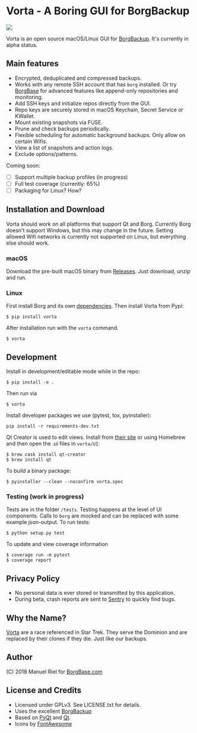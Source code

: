 # Vorta - A Boring GUI for BorgBackup

![](https://files.qmax.us/vorta-screencast-3.gif)

Vorta is an open source macOS/Linux GUI for [BorgBackup](https://borgbackup.readthedocs.io). It's currently in alpha status. 

## Main features

- Encrypted, deduplicated and compressed backups.
- Works with any remote SSH account that has `borg` installed. Or try [BorgBase](https://www.borgbase.com) for advanced features like append-only repositories and monitoring.
- Add SSH keys and initialize repos directly from the GUI.
- Repo keys are securely stored in macOS Keychain, Secret Service or KWallet.
- Mount existing snapshots via FUSE.
- Prune and check backups periodically.
- Flexible scheduling for automatic background backups. Only allow on certain Wifis.
- View a list of snapshots and action logs.
- Exclude options/patterns.

Coming soon:

- [ ] Support multiple backup profiles (in progress)
- [ ] Full test coverage (currently: 65%)
- [ ] Packaging for Linux? How?

## Installation and Download
Vorta should work on all platforms that support Qt and Borg. Currently Borg doesn't support Windows, but this may change in the future. Setting allowed Wifi networks is currently not supported on Linux, but everything else should work.

### macOS
Download the pre-built macOS binary from [Releases](https://github.com/borgbase/vorta/releases). Just download, unzip and run.

### Linux
First install Borg and its own [dependencies](https://borgbackup.readthedocs.io/en/stable/installation.html#dependencies). Then install Vorta from Pypi:
```
$ pip install vorta
```

After installation run with the `vorta` command.
```
$ vorta
```

## Development

Install in development/editable mode while in the repo:
```
$ pip install -e .
```

Then run via
```
$ vorta
```

Install developer packages we use (pytest, tox, pyinstaller):
```
pip install -r requirements-dev.txt
```

Qt Creator is used to edit views. Install from [their site](https://www.qt.io/download) or using Homebrew and then open the .ui files in `vorta/UI`:
```
$ brew cask install qt-creator
$ brew install qt
```

To build a binary package:
```
$ pyinstaller --clean --noconfirm vorta.spec 
```

### Testing (work in progress)

Tests are in the folder `/tests`. Testing happens at the level of UI components. Calls to `borg` are mocked and can be replaced with some example json-output. To run tests:
```
$ python setup.py test
```

To update and view coverage information
```
$ coverage run -m pytest
$ coverage report
```

## Privacy Policy
- No personal data is ever stored or transmitted by this application.
- During beta, crash reports are sent to [Sentry](https://sentry.io) to quickly find bugs.

## Why the Name?
[Vorta](http://memory-alpha.wikia.com/wiki/Vorta) are a race referenced in Star Trek. They serve the Dominion and are replaced by their clones if they die. Just like our backups.

## Author
(C) 2018 Manuel Riel for [BorgBase.com](https://www.borgbase.com)

## License and Credits
- Licensed under GPLv3. See LICENSE.txt for details.
- Uses the excellent [BorgBackup](https://www.borgbackup.org)
- Based on [PyQt](https://riverbankcomputing.com/software/pyqt/intro) and [Qt](https://www.qt.io).
- Icons by [FontAwesome](https://fontawesome.com)
